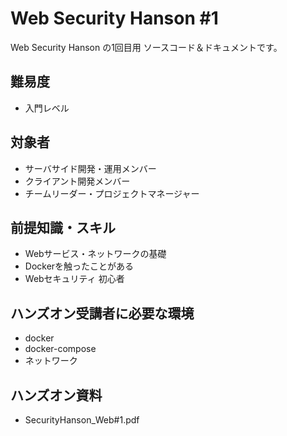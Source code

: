 # Web Security Hanson #1

Web Security Hanson の1回目用 ソースコード＆ドキュメントです。  

## 難易度

* 入門レベル

## 対象者

* サーバサイド開発・運用メンバー
* クライアント開発メンバー
* チームリーダー・プロジェクトマネージャー

## 前提知識・スキル

* Webサービス・ネットワークの基礎
* Dockerを触ったことがある
* Webセキュリティ 初心者

## ハンズオン受講者に必要な環境

* docker
* docker-compose
* ネットワーク

## ハンズオン資料

* SecurityHanson_Web#1.pdf
